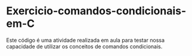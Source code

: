 # Exercicio-comandos-condicionais-em-C
Este código é uma atividade realizada em aula para testar nossa capacidade de utilizar os conceitos de 
comandos condicionais.
